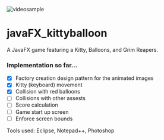 ![videosample](http://33secondstomars.org/ann/projects/screenshots/videosample.gif)

# javaFX_kittyballoon
A JavaFX game featuring a Kitty, Balloons, and Grim Reapers.

### Implementation so far...
- [x] Factory creation design pattern for the animated images
- [x] Kitty (keyboard) movement
- [x] Collision with red balloons
- [ ] Collisions with other assests
- [ ] Score calculation
- [ ] Game start up screen
- [ ] Enforce screen bounds

Tools used: Eclipse, Notepad++, Photoshop
